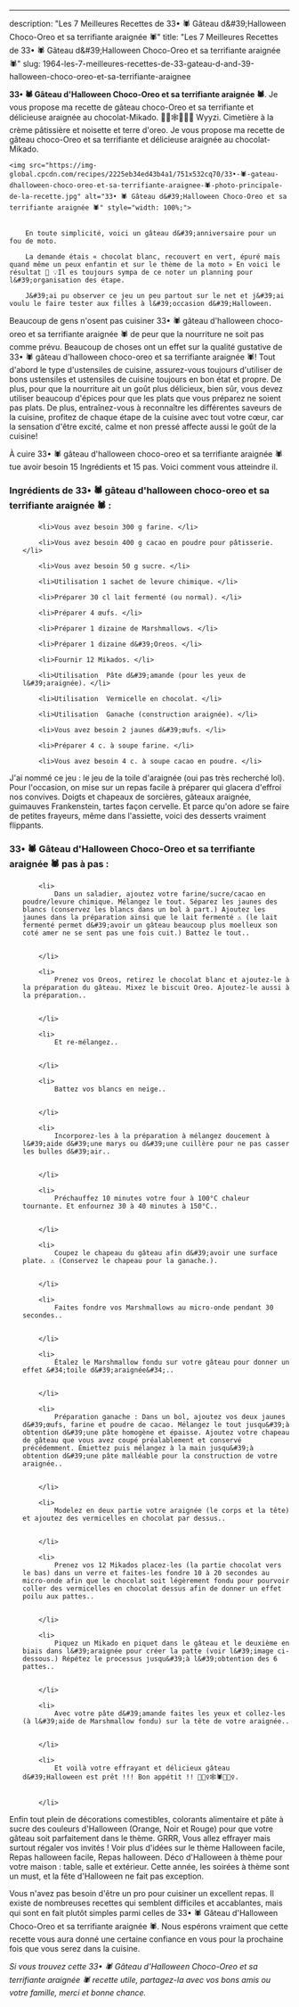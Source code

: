 ---
description: "Les 7 Meilleures Recettes de 33• 🕷 Gâteau d&amp;#39;Halloween Choco-Oreo et sa terrifiante araignée 🕷"
title: "Les 7 Meilleures Recettes de 33• 🕷 Gâteau d&amp;#39;Halloween Choco-Oreo et sa terrifiante araignée 🕷"
slug: 1964-les-7-meilleures-recettes-de-33-gateau-d-and-39-halloween-choco-oreo-et-sa-terrifiante-araignee

<p>
	<strong>33• 🕷 Gâteau d&#39;Halloween Choco-Oreo et sa terrifiante araignée 🕷</strong>. 
	Je vous propose ma recette de gâteau choco-Oreo et sa terrifiante et délicieuse araignée au chocolat-Mikado. 👍🏽🕸🧙🏽‍♀️ Wyyzi. Cimetière à la crème pâtissière et noisette et terre d&#39;oreo. Je vous propose ma recette de gâteau choco-Oreo et sa terrifiante et délicieuse araignée au chocolat-Mikado.
</p>
<p>
	
	<img src="https://img-global.cpcdn.com/recipes/2225eb34ed43b4a1/751x532cq70/33•-🕷-gateau-dhalloween-choco-oreo-et-sa-terrifiante-araignee-🕷-photo-principale-de-la-recette.jpg" alt="33• 🕷 Gâteau d&#39;Halloween Choco-Oreo et sa terrifiante araignée 🕷" style="width: 100%;">
	
	
		En toute simplicité, voici un gâteau d&#39;anniversaire pour un fou de moto.
	
		La demande étais « chocolat blanc, recouvert en vert, épuré mais quand même un peux enfantin et sur le thème de la moto » En voici le résultat 🎂 💡Il es toujours sympa de ce noter un planning pour l&#39;organisation des étape.
	
		J&#39;ai pu observer ce jeu un peu partout sur le net et j&#39;ai voulu le faire tester aux filles à l&#39;occasion d&#39;Halloween.
	
</p>

Beaucoup de gens n'osent pas cuisiner 33• 🕷 gâteau d&#39;halloween choco-oreo et sa terrifiante araignée 🕷 de peur que la nourriture ne soit pas comme prévu. Beaucoup de choses ont un effet sur la qualité gustative de 33• 🕷 gâteau d&#39;halloween choco-oreo et sa terrifiante araignée 🕷! Tout d'abord le type d'ustensiles de cuisine, assurez-vous toujours d'utiliser de bons ustensiles et ustensiles de cuisine toujours en bon état et propre. De plus, pour que la nourriture ait un goût plus délicieux, bien sûr, vous devez utiliser beaucoup d'épices pour que les plats que vous préparez ne soient pas plats. De plus, entraînez-vous à reconnaître les différentes saveurs de la cuisine, profitez de chaque étape de la cuisine avec tout votre cœur, car la sensation d'être excité, calme et non pressé affecte aussi le goût de la cuisine!

<!--inarticleads1-->

À cuire 33• 🕷 gâteau d&#39;halloween choco-oreo et sa terrifiante araignée 🕷 tue avoir besoin 15 Ingrédients et 15 pas. Voici comment vous atteindre il.

<h3>Ingrédients de 33• 🕷 gâteau d&#39;halloween choco-oreo et sa terrifiante araignée 🕷 :</h3>

<ol>
	
		<li>Vous avez besoin 300 g farine. </li>
	
		<li>Vous avez besoin 400 g cacao en poudre pour pâtisserie. </li>
	
		<li>Vous avez besoin 50 g sucre. </li>
	
		<li>Utilisation 1 sachet de levure chimique. </li>
	
		<li>Préparer 30 cl lait fermenté (ou normal). </li>
	
		<li>Préparer 4 œufs. </li>
	
		<li>Préparer 1 dizaine de Marshmallows. </li>
	
		<li>Préparer 1 dizaine d&#39;Oreos. </li>
	
		<li>Fournir 12 Mikados. </li>
	
		<li>Utilisation  Pâte d&#39;amande (pour les yeux de l&#39;araignée). </li>
	
		<li>Utilisation  Vermicelle en chocolat. </li>
	
		<li>Utilisation  Ganache (construction araignée). </li>
	
		<li>Vous avez besoin 2 jaunes d&#39;œufs. </li>
	
		<li>Préparer 4 c. à soupe farine. </li>
	
		<li>Vous avez besoin 4 c. à soupe cacao en poudre. </li>
	
</ol>

J&#39;ai nommé ce jeu : le jeu de la toile d&#39;araignée (oui pas très recherché lol). Pour l&#39;occasion, on mise sur un repas facile à préparer qui glacera d&#39;effroi nos convives. Doigts et chapeaux de sorcières, gâteaux araignée, guimauves Frankenstein, tartes façon cervelle. Et parce qu&#39;on adore se faire de petites frayeurs, même dans l&#39;assiette, voici des desserts vraiment flippants. 

<!--inarticleads2-->

<h3>33• 🕷 Gâteau d&#39;Halloween Choco-Oreo et sa terrifiante araignée 🕷 pas à pas :</h3>

<ol>
	
		<li>
			Dans un saladier, ajoutez votre farine/sucre/cacao en poudre/levure chimique. Mélangez le tout. Séparez les jaunes des blancs (conservez les blancs dans un bol à part.) Ajoutez les jaunes dans la préparation ainsi que le lait fermenté ⚠️ (le lait fermenté permet d&#39;avoir un gâteau beaucoup plus moelleux son coté amer ne se sent pas une fois cuit.) Battez le tout..
			
			
		</li>
	
		<li>
			Prenez vos Oreos, retirez le chocolat blanc et ajoutez-le à la préparation du gâteau. Mixez le biscuit Oreo. Ajoutez-le aussi à la préparation..
			
			
		</li>
	
		<li>
			Et re-mélangez..
			
			
		</li>
	
		<li>
			Battez vos blancs en neige..
			
			
		</li>
	
		<li>
			Incorporez-les à la préparation à mélangez doucement à l&#39;aide d&#39;une marys ou d&#39;une cuillère pour ne pas casser les bulles d&#39;air..
			
			
		</li>
	
		<li>
			Préchauffez 10 minutes votre four à 100°C chaleur tournante. Et enfournez 30 à 40 minutes à 150°C..
			
			
		</li>
	
		<li>
			Coupez le chapeau du gâteau afin d&#39;avoir une surface plate. ⚠️ (Conservez le chapeau pour la ganache.).
			
			
		</li>
	
		<li>
			Faites fondre vos Marshmallows au micro-onde pendant 30 secondes..
			
			
		</li>
	
		<li>
			Étalez le Marshmallow fondu sur votre gâteau pour donner un effet &#34;toile d&#39;araignée&#34;..
			
			
		</li>
	
		<li>
			Préparation ganache : Dans un bol, ajoutez vos deux jaunes d&#39;œufs, farine et poudre de cacao. Mélangez le tout jusqu&#39;à obtention d&#39;une pâte homogène et épaisse. Ajoutez votre chapeau de gâteau que vous avez coupé préalablement et conservé précédemment. Émiettez puis mélangez à la main jusqu&#39;à obtention d&#39;une pâte malléable pour la construction de votre araignée..
			
			
		</li>
	
		<li>
			Modelez en deux partie votre araignée (le corps et la tête) et ajoutez des vermicelles en chocolat par dessus..
			
			
		</li>
	
		<li>
			Prenez vos 12 Mikados placez-les (la partie chocolat vers le bas) dans un verre et faites-les fondre 10 à 20 secondes au micro-onde afin que le chocolat soit légèrement fondu pour pourvoir coller des vermicelles en chocolat dessus afin de donner un effet poilu aux pattes..
			
			
		</li>
	
		<li>
			Piquez un Mikado en piquet dans le gâteau et le deuxième en biais dans l&#39;araignée pour créer la patte (voir l&#39;image ci-dessous.) Répétez le processus jusqu&#39;à l&#39;obtention des 6 pattes..
			
			
		</li>
	
		<li>
			Avec votre pâte d&#39;amande faites les yeux et collez-les (à l&#39;aide de Marshmallow fondu) sur la tête de votre araignée..
			
			
		</li>
	
		<li>
			Et voilà votre effrayant et délicieux gâteau d&#39;Halloween est prêt !!! Bon appétit !! 🧛🏽‍♀️🕸🕷🧙🏽‍♀️.
			
			
		</li>
	
</ol>

Enfin tout plein de décorations comestibles, colorants alimentaire et pâte à sucre des couleurs d&#39;Halloween (Orange, Noir et Rouge) pour que votre gâteau soit parfaitement dans le thème. GRRR, Vous allez effrayer mais surtout régaler vos invités ! Voir plus d&#39;idées sur le thème Halloween facile, Repas halloween facile, Repas halloween. Déco d&#39;Halloween à thème pour votre maison : table, salle et extérieur. Cette année, les soirées à thème sont un must, et la fête d&#39;Halloween ne fait pas exception. 

<!--inarticleads1-->

<p>
Vous n'avez pas besoin d'être un pro pour cuisiner un excellent repas. Il existe de nombreuses recettes qui semblent difficiles et accablantes, mais qui sont en fait plutôt simples parmi celles de 33• 🕷 Gâteau d&#39;Halloween Choco-Oreo et sa terrifiante araignée 🕷. Nous espérons vraiment que cette recette vous aura donné une certaine confiance en vous pour la prochaine fois que vous serez dans la cuisine.
</p>

<p>
<i>Si vous trouvez cette 33• 🕷 Gâteau d&#39;Halloween Choco-Oreo et sa terrifiante araignée 🕷 recette utile, partagez-la avec vos bons amis ou votre famille, merci et bonne chance.</i>
</p>
